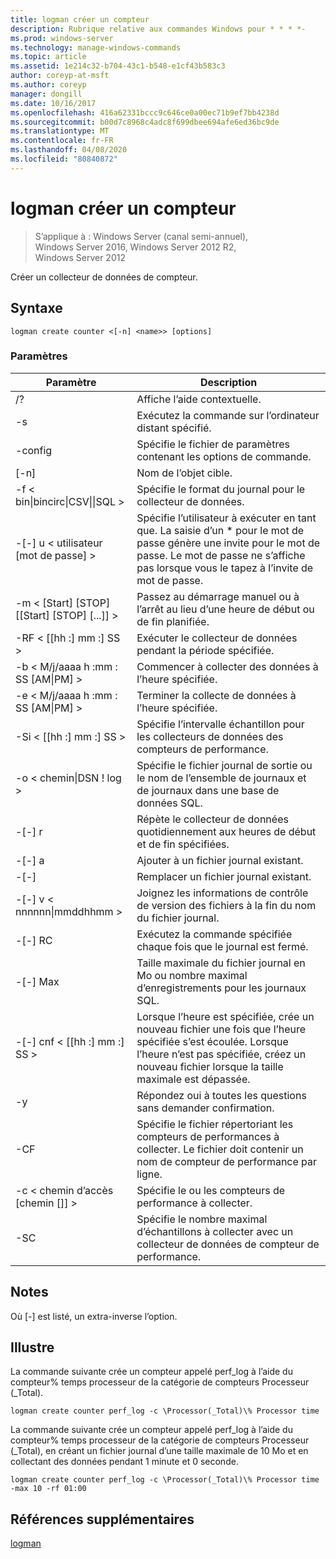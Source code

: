 ```yaml
---
title: logman créer un compteur
description: Rubrique relative aux commandes Windows pour * * * *-
ms.prod: windows-server
ms.technology: manage-windows-commands
ms.topic: article
ms.assetid: 1e214c32-b704-43c1-b548-e1cf43b583c3
author: coreyp-at-msft
ms.author: coreyp
manager: dongill
ms.date: 10/16/2017
ms.openlocfilehash: 416a62331bccc9c646ce0a00ec71b9ef7bb4238d
ms.sourcegitcommit: b00d7c8968c4adc8f699dbee694afe6ed36bc9de
ms.translationtype: MT
ms.contentlocale: fr-FR
ms.lasthandoff: 04/08/2020
ms.locfileid: "80840872"
---
```

# <a name="logman-create-counter"></a>logman créer un compteur

>S’applique à : Windows Server (canal semi-annuel), Windows Server 2016, Windows Server 2012 R2, Windows Server 2012

Créer un collecteur de données de compteur.  

## <a name="syntax"></a>Syntaxe  
```  
logman create counter <[-n] <name>> [options]  
```  
### <a name="parameters"></a>Paramètres  

|                    Paramètre                     |                                                                               Description                                                                               |
|--------------------------------------------------|-------------------------------------------------------------------------------------------------------------------------------------------------------------------------|
|                        /?                        |                                                                    Affiche l’aide contextuelle.                                                                     |
|                -s <computer name>                |                                                          Exécutez la commande sur l’ordinateur distant spécifié.                                                          |
|                 -config <value>                  |                                                         Spécifie le fichier de paramètres contenant les options de commande.                                                         |
|                   [-n] <name>                    |                                                                       Nom de l’objet cible.                                                                        |
| -f < bin&#124;bincirc&#124;CSV&#124;&#124;SQL > |                                                            Spécifie le format du journal pour le collecteur de données.                                                             |
|             -[-] u < utilisateur [mot de passe] >              | Spécifie l’utilisateur à exécuter en tant que. La saisie d’un \* pour le mot de passe génère une invite pour le mot de passe. Le mot de passe ne s’affiche pas lorsque vous le tapez à l’invite de mot de passe. |
|    -m < [Start] [STOP] [[Start] [STOP] [...]] >    |                                                Passez au démarrage manuel ou à l’arrêt au lieu d’une heure de début ou de fin planifiée.                                                 |
|                -RF < [[hh :] mm :] SS >                |                                                        Exécuter le collecteur de données pendant la période spécifiée.                                                         |
|        -b < M/j/aaaa h :mm : SS [AM&#124;PM] >         |                                                              Commencer à collecter des données à l’heure spécifiée.                                                               |
|        -e < M/j/aaaa h :mm : SS [AM&#124;PM] >         |                                                               Terminer la collecte de données à l’heure spécifiée.                                                                |
|                -Si < [[hh :] mm :] SS >                |                                                 Spécifie l’intervalle échantillon pour les collecteurs de données des compteurs de performance.                                                  |
|              -o < chemin&#124;DSN ! log >              |                                              Spécifie le fichier journal de sortie ou le nom de l’ensemble de journaux et de journaux dans une base de données SQL.                                               |
|                      -[-] r                       |                                                  Répète le collecteur de données quotidiennement aux heures de début et de fin spécifiées.                                                  |
|                      -[-] a                       |                                                                     Ajouter à un fichier journal existant.                                                                     |
|                      -[-]                      |                                                                     Remplacer un fichier journal existant.                                                                     |
|           -[-] v < nnnnnn&#124;mmddhhmm >           |                                                   Joignez les informations de contrôle de version des fichiers à la fin du nom du fichier journal.                                                   |
|                  -[-] RC <task>                   |                                                         Exécutez la commande spécifiée chaque fois que le journal est fermé.                                                          |
|                 -[-] Max <value>                  |                                                 Taille maximale du fichier journal en Mo ou nombre maximal d’enregistrements pour les journaux SQL.                                                  |
|              -[-] cnf < [[hh :] mm :] SS >              |     Lorsque l’heure est spécifiée, crée un nouveau fichier une fois que l’heure spécifiée s’est écoulée. Lorsque l’heure n’est pas spécifiée, créez un nouveau fichier lorsque la taille maximale est dépassée.     |
|                        -y                        |                                                             Répondez oui à toutes les questions sans demander confirmation.                                                              |
|                  -CF <filename>                  |                       Spécifie le fichier répertoriant les compteurs de performances à collecter. Le fichier doit contenir un nom de compteur de performance par ligne.                        |
|               -c < chemin d’accès [chemin []] >               |                                                              Spécifie le ou les compteurs de performance à collecter.                                                               |
|                   -SC <value>                    |                                      Spécifie le nombre maximal d’échantillons à collecter avec un collecteur de données de compteur de performance.                                      |

## <a name="remarks"></a>Notes  
Où [-] est listé, un extra-inverse l’option.  
## <a name="examples"></a><a name=BKMK_examples></a>Illustre  
La commande suivante crée un compteur appelé perf_log à l’aide du compteur% temps processeur de la catégorie de compteurs Processeur (_Total).  
```  
logman create counter perf_log -c \Processor(_Total)\% Processor time  
```  
La commande suivante crée un compteur appelé perf_log à l’aide du compteur% temps processeur de la catégorie de compteurs Processeur (_Total), en créant un fichier journal d’une taille maximale de 10 Mo et en collectant des données pendant 1 minute et 0 seconde.  
```  
logman create counter perf_log -c \Processor(_Total)\% Processor time -max 10 -rf 01:00  
```  
## <a name="additional-references"></a>Références supplémentaires  
[logman](logman.md)  
